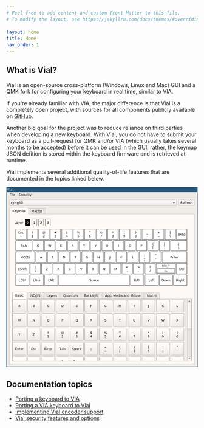 ```yaml
---
# Feel free to add content and custom Front Matter to this file.
# To modify the layout, see https://jekyllrb.com/docs/themes/#overriding-theme-defaults

layout: home
title: Home
nav_order: 1
---
```


## What is Vial?

Vial is an open-source cross-platform (Windows, Linux and Mac) GUI and a QMK fork for configuring your keyboard in real time, similar to VIA.

If you're already familiar with VIA, the major difference is that Vial is a completely open project, with sources for all components publicly available on [GitHub](https://github.com/vial-kb).

Another big goal for the project was to reduce reliance on third parties when developing a new keyboard. With Vial, you do not have to submit your keyboard as a pull-request for QMK and/or VIA (which usually takes several months to be accepted) before it can be used in the GUI; rather, the keymap JSON defition is stored within the keyboard firmware and is retrieved at runtime.

Vial implements several additional quality-of-life features that are documented in the topics linked below.

![](img/vial-linux.png)

## Documentation topics

* [Porting a keyboard to VIA](/gettingStarted/porting-to-via.md)
* [Porting a VIA keyboard to Vial](/gettingStarted/porting-to-vial.md)
* [Implementing Vial encoder support](gettingStarted/encoders.md)
* [Vial security features and options](/security)
